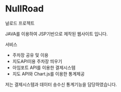 # NullRoad
널로드 프로젝트

JAVA를 이용하여 JSP기반으로 제작된 웹사이트 입니다.

서비스
- 주차장 공유 및 이용
- 지도API이용 주차장 띄우기
- 아임포트 API를 이용한 결제시스템
- 지도 API와 Chart.js를 이용한 통계제공

저는 결제시스템과 데이터 송수신 통계기능을 담당하였습니다.
